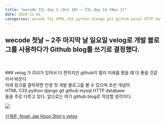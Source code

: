 ```yaml
---
title: "wecode TIL day 1 (Oct 19) ~ TIL day 14 (Nov 1)"
date: 2020-11-01
categories: wecode TIL HTML CSS python django git github mysql HTTP database
---
```


## wecode 첫날 ~ 2주 마지막 날 일요일 velog로 개발 블로그를 사용하다가 Github blog를 쓰기로 결정했다.

<br>
<br>
### velog 가 GUI가 있어서 더 편하지만 github이 멀리 미래를 봤을 떄 더 좋을 것같아서 바꾼다
<br>
아래 링크를 클릭하면 인생 첫 개발 블로그를 볼 수 있으며 초반 개념의 <br>
 HTML CSS python django git github mysql HTTP database <br>
들을 주로 다루고 있다. 앞으로는 여기  github blog로 작성할 생각이다.

![](https://images.velog.io/images/noahshin__11/post/cae6433d-cd66-450b-ab80-002eb9794f1e/image.png)


[신재훈, Noah Jae Hoon Shin's velog](https://velog.io/@noahshin__11)
